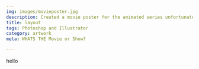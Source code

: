 ```yaml
---
img: images/movieposter.jpg
description: Created a movie poster for the animated series unfortunate event, when there was a rumor going around say they would be on Nextflix.
title: layout
tags: Photoshop and Illustrator
category: artwork
meta: WHATS THE Movie or Show?

---
```

hello
